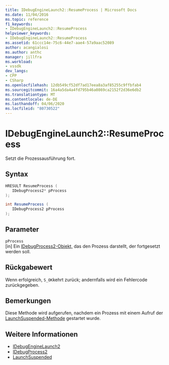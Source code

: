 ```yaml
---
title: IDebugEngineLaunch2::ResumeProcess | Microsoft Docs
ms.date: 11/04/2016
ms.topic: reference
f1_keywords:
- IDebugEngineLaunch2::ResumeProcess
helpviewer_keywords:
- IDebugEngineLaunch2::ResumeProcess
ms.assetid: 61ccc14e-75c6-44e7-aae4-57a9aac52089
author: acangialosi
ms.author: anthc
manager: jillfra
ms.workload:
- vssdk
dev_langs:
- CPP
- CSharp
ms.openlocfilehash: 12db549cf52df7ad17eea8a3af85255c9ffbfab4
ms.sourcegitcommit: 16a4a5da4a4fd795b46a0869ca2152f2d36e6db2
ms.translationtype: MT
ms.contentlocale: de-DE
ms.lasthandoff: 04/06/2020
ms.locfileid: "80730522"
---
```

# <a name="idebugenginelaunch2resumeprocess"></a>IDebugEngineLaunch2::ResumeProcess
Setzt die Prozessausführung fort.

## <a name="syntax"></a>Syntax

```cpp
HRESULT ResumeProcess ( 
   IDebugProcess2* pProcess
);
```

```csharp
int ResumeProcess ( 
   IDebugProcess2 pProcess
);
```

## <a name="parameters"></a>Parameter
`pProcess`\
[in] Ein [IDebugProcess2-Objekt,](../../../extensibility/debugger/reference/idebugprocess2.md) das den Prozess darstellt, der fortgesetzt werden soll.

## <a name="return-value"></a>Rückgabewert
 Wenn erfolgreich, `S_OK`kehrt zurück; andernfalls wird ein Fehlercode zurückgegeben.

## <a name="remarks"></a>Bemerkungen
 Diese Methode wird aufgerufen, nachdem ein Prozess mit einem Aufruf der [LaunchSuspended-Methode](../../../extensibility/debugger/reference/idebugenginelaunch2-launchsuspended.md) gestartet wurde.

## <a name="see-also"></a>Weitere Informationen
- [IDebugEngineLaunch2](../../../extensibility/debugger/reference/idebugenginelaunch2.md)
- [IDebugProcess2](../../../extensibility/debugger/reference/idebugprocess2.md)
- [LaunchSuspended](../../../extensibility/debugger/reference/idebugenginelaunch2-launchsuspended.md)
